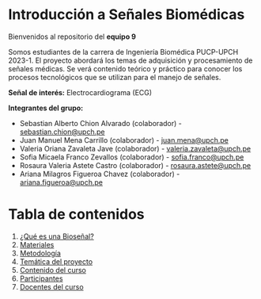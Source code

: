 # Introducción a Señales Biomédicas
Bienvenidos al repositorio del **equipo 9**

Somos estudiantes de la carrera de Ingeniería Biomédica PUCP-UPCH 2023-1.
El proyecto abordará los temas de adquisición y procesamiento de señales médicas. Se verá contenido teórico y práctico para conocer los procesos tecnológicos que se utilizan para el manejo de señales.

**Señal de interés:** Electrocardiograma (ECG)

**Integrantes del grupo:**  

 - Sebastian Alberto Chion Alvarado (colaborador) - sebastian.chion@upch.pe
 - Juan Manuel Mena Carrillo (colaborador) - juan.mena@upch.pe
 - Valeria Oriana Zavaleta Jave (colaborador) - valeria.zavaleta@upch.pe
 - Sofia Micaela Franco Zevallos (colaborador) - sofia.franco@upch.pe
 - Rosaura Valeria Astete Castro (colaborador) - rosaura.astete@upch.pe
 - Ariana Milagros Figueroa Chavez (colaborador) - ariana.figueroa@upch.pe

# Tabla de contenidos
1. [¿Qué es una Bioseñal?](/Contenido/Qu%C3%A9%20es%20una%20biose%C3%B1al.md)
2. [Materiales](/Contenido/Materiales.md)
3. [Metodología](/Contenido/Metodolog%C3%ADa.md)
4. [Temática del proyecto](/Contenido/Tem%C3%A1tica%20del%20proyecto.md)
5. [Contenido del curso](/Contenido/Contenido%20del%20curso.md) 
6. [Participantes](/Contenido/Participantes.md)
7. [Docentes del curso](/Contenido/Docentes%20del%20curso.md)
